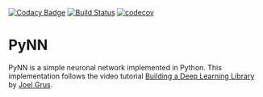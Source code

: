 [![Codacy Badge](https://api.codacy.com/project/badge/Grade/d98312b3e28d437eb0f233149f76b0ce)](https://app.codacy.com/app/RMeli/pynn?utm_source=github.com&utm_medium=referral&utm_content=RMeli/pynn&utm_campaign=Badge_Grade_Dashboard)
[![Build Status](https://travis-ci.org/RMeli/pynn.svg?branch=master)](https://travis-ci.org/RMeli/pynn)
[![codecov](https://codecov.io/gh/RMeli/pynn/branch/master/graph/badge.svg)](https://codecov.io/gh/RMeli/pynn)

# PyNN

PyNN is a simple neuronal network implemented in Python. This implementation follows the video tutorial [Building a Deep Learning Library](http://joelgrus.com/2017/12/04/livecoding-madness-building-a-deep-learning-library/) by [Joel Grus](http://joelgrus.com/).
